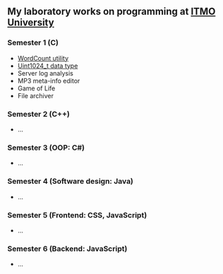 ## My laboratory works on programming at [ITMO University](https://itmo.ru)
### Semester 1 (C)
* [WordCount utility](1sem/1lab)
* [Uint1024_t data type](1sem/2lab)
* Server log analysis
* MP3 meta-info editor
* Game of Life
* File archiver
### Semester 2 (C++)
* \.\.\.
### Semester 3 (OOP: C#)
* \.\.\.
### Semester 4 (Software design: Java)
* \.\.\.
### Semester 5 (Frontend: CSS, JavaScript)
* \.\.\.
### Semester 6 (Backend: JavaScript)
* \.\.\.